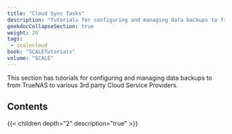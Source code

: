 ```yaml
---
title: "Cloud Sync Tasks"
description: "Tutorials for configuring and managing data backups to from TrueNAS to various 3rd party Cloud Service Providers."
geekdocCollapseSection: true
weight: 20
tags:
 - scalecloud
book: "SCALETutorials"
volume: "SCALE"
---
```


This section has tutorials for configuring and managing data backups to from TrueNAS to various 3rd party Cloud Service Providers.

## Contents

{{< children depth="2" description="true" >}}
